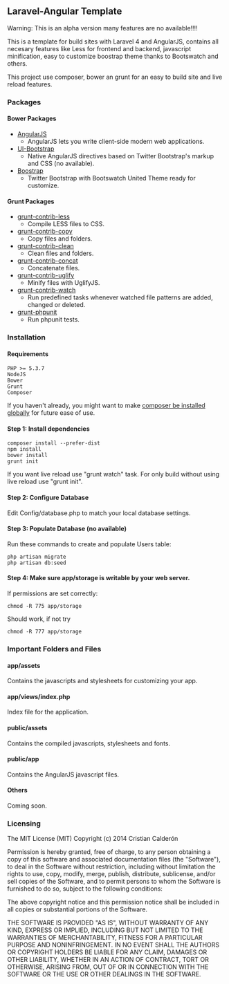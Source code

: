 ## Laravel-Angular Template
Warning: This is an alpha version many features are no available!!!!

This is a template for build sites with Laravel 4 and AngularJS, contains all necesary features like Less for frontend and backend, javascript minification, easy to customize boostrap theme thanks to Bootswatch and others.

This project use composer, bower an grunt for an easy to build site and live reload features.

### Packages

#### Bower Packages
* [AngularJS](http://angularjs.org)
    * AngularJS lets you write client-side modern web applications.
* [UI-Bootstrap](http://angular-ui.github.io/bootstrap/)
    *  Native AngularJS directives based on Twitter Bootstrap's markup and CSS (no available).
* [Boostrap](http://getbootstrap.com/)
    * Twitter Bootstrap with Bootswatch United Theme ready for customize.

#### Grunt Packages
* [grunt-contrib-less](https://github.com/gruntjs/grunt-contrib-less)
    * Compile LESS files to CSS.
* [grunt-contrib-copy](https://github.com/gruntjs/grunt-contrib-copy)
    * Copy files and folders.
* [grunt-contrib-clean](https://github.com/gruntjs/grunt-contrib-clean)
    * Clean files and folders.
* [grunt-contrib-concat](https://github.com/gruntjs/grunt-contrib-concat)
    * Concatenate files.
* [grunt-contrib-uglify](https://github.com/gruntjs/grunt-contrib-uglify)
    * Minify files with UglifyJS.
* [grunt-contrib-watch](https://github.com/gruntjs/grunt-contrib-watch)
    * Run predefined tasks whenever watched file patterns are added, changed or deleted.
* [grunt-phpunit](https://www.npmjs.org/package/grunt-phpunit)
    * Run phpunit tests.

### Installation

#### Requirements
    PHP >= 5.3.7
    NodeJS
    Bower
	Grunt
	Composer

If you haven't already, you might want to make [composer be installed globally](http://andrewelkins.com/programming/php/setting-up-composer-globally-for-laravel-4/) for future ease of use.


#### Step 1: Install dependencies

    composer install --prefer-dist
    npm install
    bower install
    grunt init

If you want live reload use "grunt watch" task. For only build without using live reload use "grunt init".

#### Step 2: Configure Database

Edit Config/database.php to match your local database settings.

#### Step 3: Populate Database (no available)
Run these commands to create and populate Users table:

	php artisan migrate
	php artisan db:seed

#### Step 4: Make sure app/storage is writable by your web server.

If permissions are set correctly:

    chmod -R 775 app/storage

Should work, if not try

    chmod -R 777 app/storage

### Important Folders and Files
#### app/assets
Contains the javascripts and stylesheets for customizing your app.

#### app/views/index.php
Index file for the application.

#### public/assets
Contains the compiled javascripts, stylesheets and fonts.

#### public/app
Contains the AngularJS javascript files.

#### Others
Coming soon.

### Licensing

The MIT License (MIT)
Copyright (c) 2014 Cristian Calderón

Permission is hereby granted, free of charge, to any person obtaining a copy
of this software and associated documentation files (the "Software"), to deal
in the Software without restriction, including without limitation the rights
to use, copy, modify, merge, publish, distribute, sublicense, and/or sell
copies of the Software, and to permit persons to whom the Software is
furnished to do so, subject to the following conditions:

The above copyright notice and this permission notice shall be included in
all copies or substantial portions of the Software.

THE SOFTWARE IS PROVIDED "AS IS", WITHOUT WARRANTY OF ANY KIND, EXPRESS OR
IMPLIED, INCLUDING BUT NOT LIMITED TO THE WARRANTIES OF MERCHANTABILITY,
FITNESS FOR A PARTICULAR PURPOSE AND NONINFRINGEMENT. IN NO EVENT SHALL THE
AUTHORS OR COPYRIGHT HOLDERS BE LIABLE FOR ANY CLAIM, DAMAGES OR OTHER
LIABILITY, WHETHER IN AN ACTION OF CONTRACT, TORT OR OTHERWISE, ARISING FROM,
OUT OF OR IN CONNECTION WITH THE SOFTWARE OR THE USE OR OTHER DEALINGS IN
THE SOFTWARE.